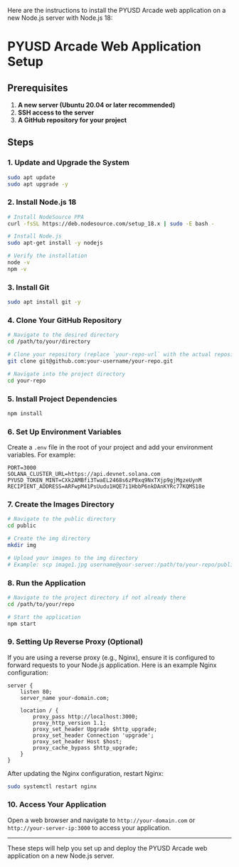 Here are the instructions to install the PYUSD Arcade web application on a new Node.js server with Node.js 18:

# PYUSD Arcade Web Application Setup

## Prerequisites

1. **A new server (Ubuntu 20.04 or later recommended)**
2. **SSH access to the server**
3. **A GitHub repository for your project**

## Steps

### 1. Update and Upgrade the System

```bash
sudo apt update
sudo apt upgrade -y
```

### 2. Install Node.js 18

```bash
# Install NodeSource PPA
curl -fsSL https://deb.nodesource.com/setup_18.x | sudo -E bash -

# Install Node.js
sudo apt-get install -y nodejs

# Verify the installation
node -v
npm -v
```

### 3. Install Git

```bash
sudo apt install git -y
```

### 4. Clone Your GitHub Repository

```bash
# Navigate to the desired directory
cd /path/to/your/directory

# Clone your repository (replace `your-repo-url` with the actual repository URL)
git clone git@github.com:your-username/your-repo.git

# Navigate into the project directory
cd your-repo
```

### 5. Install Project Dependencies

```bash
npm install
```

### 6. Set Up Environment Variables

Create a `.env` file in the root of your project and add your environment variables. For example:

```env
PORT=3000
SOLANA_CLUSTER_URL=https://api.devnet.solana.com
PYUSD_TOKEN_MINT=CXk2AMBfi3TwaEL2468s6zP8xq9NxTXjp9gjMgzeUynM
RECIPIENT_ADDRESS=ARFwpM41PsUudu1HQE7i1HbbP6nkDAnKYRc77KQMS18e
```

### 7. Create the Images Directory

```bash
# Navigate to the public directory
cd public

# Create the img directory
mkdir img

# Upload your images to the img directory
# Example: scp image1.jpg username@your-server:/path/to/your-repo/public/img/
```

### 8. Run the Application

```bash
# Navigate to the project directory if not already there
cd /path/to/your/repo

# Start the application
npm start
```

### 9. Setting Up Reverse Proxy (Optional)

If you are using a reverse proxy (e.g., Nginx), ensure it is configured to forward requests to your Node.js application. Here is an example Nginx configuration:

```nginx
server {
    listen 80;
    server_name your-domain.com;

    location / {
        proxy_pass http://localhost:3000;
        proxy_http_version 1.1;
        proxy_set_header Upgrade $http_upgrade;
        proxy_set_header Connection 'upgrade';
        proxy_set_header Host $host;
        proxy_cache_bypass $http_upgrade;
    }
}
```

After updating the Nginx configuration, restart Nginx:

```bash
sudo systemctl restart nginx
```

### 10. Access Your Application

Open a web browser and navigate to `http://your-domain.com` or `http://your-server-ip:3000` to access your application.

---

These steps will help you set up and deploy the PYUSD Arcade web application on a new Node.js server.